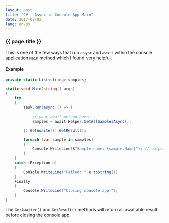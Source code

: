 ```yaml
---
layout: post
title: "C# - Async in Console App Main"
date: 2017-08-03
lang: en-us
---
```


### {{ page.title }}

This is one of the few ways that run `async` and `await` within the console application `Main` method which I found very helpful.

#### Example

```csharp
private static List<string> samples;

static void Main(string[] args)
{
    try
    {
        Task.Run(async () => {

            // your await method here...
            samples = await Helper.GetAllSamplesAsync();

        }).GetAwaiter().GetResult();

        foreach (var sample in samples)
        {
            Console.WriteLine($"Sample name: {sample.Name}"); // output: Sample name: Hello-World
        }
    }
    catch (Exception e)
    {
        Console.WriteLine("Failed: " e.toString());
    }
    Finally 
    {
        Console.WriteLine("Closing console app!");
    }
}
```

The `GetAwaiter()` and `GetResult()` methods will return all awaitable result before closing the console app.